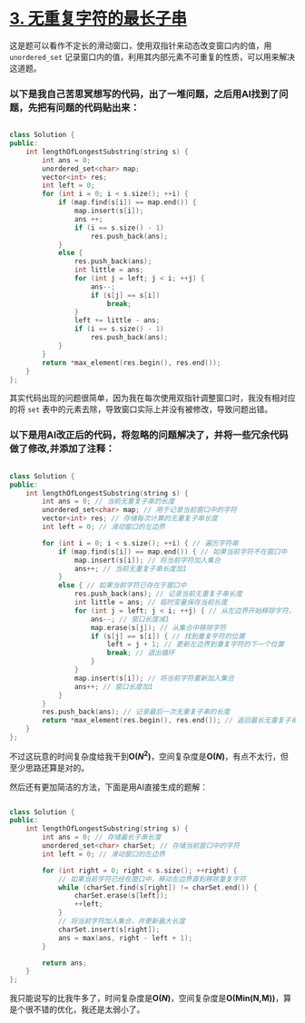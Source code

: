 # [3. 无重复字符的最长子串](https://leetcode.cn/problems/longest-substring-without-repeating-characters/description/)

这是题可以看作不定长的滑动窗口，使用双指针来动态改变窗口内的值，用 `unordered_set` 记录窗口内的值，利用其内部元素不可重复的性质，可以用来解决这道题。

### 以下是我自己苦思冥想写的代码，出了一堆问题，之后用AI找到了问题，先把有问题的代码贴出来：

```cpp

class Solution {
public:
    int lengthOfLongestSubstring(string s) {
        int ans = 0;
        unordered_set<char> map;
        vector<int> res;
        int left = 0;
        for (int i = 0; i < s.size(); ++i) {
            if (map.find(s[i]) == map.end()) {
                map.insert(s[i]);
                ans ++;
                if (i == s.size() - 1)
                    res.push_back(ans);
            }
            else {
                res.push_back(ans);
                int little = ans;
                for (int j = left; j < i; ++j) {
                    ans--;
                    if (s[j] == s[i])
                        break;
                }
                left += little - ans;
                if (i == s.size() - 1)
                    res.push_back(ans);
            }
        }
        return *max_element(res.begin(), res.end());
    }
};
```

其实代码出现的问题很简单，因为我在每次使用双指针调整窗口时，我没有相对应的将 `set` 表中的元素去除，导致窗口实际上并没有被修改，导致问题出错。

### 以下是用AI改正后的代码，将忽略的问题解决了，并将一些冗余代码做了修改,并添加了注释：

```cpp

class Solution {
public:
    int lengthOfLongestSubstring(string s) {
        int ans = 0; // 当前无重复子串的长度
        unordered_set<char> map; // 用于记录当前窗口中的字符
        vector<int> res; // 存储每次计算的无重复子串长度
        int left = 0; // 滑动窗口的左边界

        for (int i = 0; i < s.size(); ++i) { // 遍历字符串
            if (map.find(s[i]) == map.end()) { // 如果当前字符不在窗口中
                map.insert(s[i]); // 将当前字符加入集合
                ans++; // 当前无重复子串长度加1
            }
            else { // 如果当前字符已存在于窗口中
                res.push_back(ans); // 记录当前无重复子串长度
                int little = ans; // 临时变量保存当前长度
                for (int j = left; j < i; ++j) { // 从左边界开始移除字符，直到去掉重复字符
                    ans--; // 窗口长度减1
                    map.erase(s[j]); // 从集合中移除字符
                    if (s[j] == s[i]) { // 找到重复字符的位置
                        left = j + 1; // 更新左边界到重复字符的下一个位置
                        break; // 退出循环
                    }
                }
                map.insert(s[i]); // 将当前字符重新加入集合
                ans++; // 窗口长度加1
            }
        }
        res.push_back(ans); // 记录最后一次无重复子串的长度
        return *max_element(res.begin(), res.end()); // 返回最长无重复子串的长度
    }
};

```

不过这玩意的时间复杂度给我干到**O($N^2$)**，空间复杂度是**O($N$)**，有点不太行，但至少思路还算是对的。

然后还有更加简洁的方法，下面是用AI直接生成的题解：

```cpp

class Solution {
public:
    int lengthOfLongestSubstring(string s) {
        int ans = 0; // 存储最长子串长度
        unordered_set<char> charSet; // 存储当前窗口中的字符
        int left = 0; // 滑动窗口的左边界

        for (int right = 0; right < s.size(); ++right) {
            // 如果当前字符已经在窗口中，移动左边界直到移除重复字符
            while (charSet.find(s[right]) != charSet.end()) {
                charSet.erase(s[left]);
                ++left;
            }
            // 将当前字符加入集合，并更新最大长度
            charSet.insert(s[right]);
            ans = max(ans, right - left + 1);
        }

        return ans;
    }
};

```

我只能说写的比我牛多了，时间复杂度是**O($N$)**，空间复杂度是**O(Min(N,M))**，算是个很不错的优化，我还是太弱小了。
